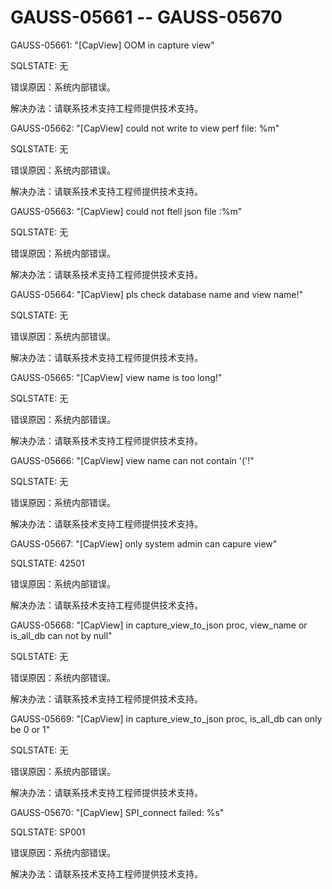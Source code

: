 # GAUSS-05661 -- GAUSS-05670<a name="ZH-CN_TOPIC_0302073147"></a>

GAUSS-05661: "\[CapView\] OOM in capture view"

SQLSTATE: 无

错误原因：系统内部错误。

解决办法：请联系技术支持工程师提供技术支持。

GAUSS-05662: "\[CapView\] could not write to view perf file: %m"

SQLSTATE: 无

错误原因：系统内部错误。

解决办法：请联系技术支持工程师提供技术支持。

GAUSS-05663: "\[CapView\] could not ftell json file :%m"

SQLSTATE: 无

错误原因：系统内部错误。

解决办法：请联系技术支持工程师提供技术支持。

GAUSS-05664: "\[CapView\] pls check database name and view name!"

SQLSTATE: 无

错误原因：系统内部错误。

解决办法：请联系技术支持工程师提供技术支持。

GAUSS-05665: "\[CapView\] view name is too long!"

SQLSTATE: 无

错误原因：系统内部错误。

解决办法：请联系技术支持工程师提供技术支持。

GAUSS-05666: "\[CapView\] view name can not contain '\('!"

SQLSTATE: 无

错误原因：系统内部错误。

解决办法：请联系技术支持工程师提供技术支持。

GAUSS-05667: "\[CapView\] only system admin can capure view"

SQLSTATE: 42501

错误原因：系统内部错误。

解决办法：请联系技术支持工程师提供技术支持。

GAUSS-05668: "\[CapView\] in capture\_view\_to\_json proc, view\_name or is\_all\_db can not by null"

SQLSTATE: 无

错误原因：系统内部错误。

解决办法：请联系技术支持工程师提供技术支持。

GAUSS-05669: "\[CapView\] in capture\_view\_to\_json proc, is\_all\_db can only be 0 or 1"

SQLSTATE: 无

错误原因：系统内部错误。

解决办法：请联系技术支持工程师提供技术支持。

GAUSS-05670: "\[CapView\] SPI\_connect failed: %s"

SQLSTATE: SP001

错误原因：系统内部错误。

解决办法：请联系技术支持工程师提供技术支持。

